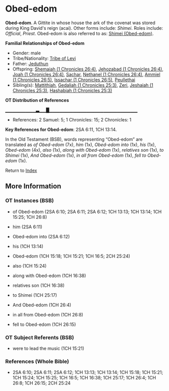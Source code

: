 # Obed-edom
**Obed-edom**. 
A Gittite in whose house the ark of the covenat was stored during King David's reign (acai). 
Other forms include: 
*Shimei*. 
Roles include: 
_Official_, _Priest_. 
Obed-edom is also referred to as: 
[Shimei (Obed-edom)](Shimei.md). 




**Familial Relationships of Obed-edom**


* Gender: male
* Tribe/Nationality: [Tribe of Levi](../../../groups/md/acai/Levi.md)
* Father: [Jeduthun](Jeduthun.md)
* Offspring: [Shemaiah (1 Chronicles 26:4)](Shemaiah.9.md), [Jehozabad (1 Chronicles 26:4)](Jehozabad.2.md), [Joah (1 Chronicles 26:4)](Joah.3.md), [Sachar](Sachar.md), [Nethanel (1 Chronicles 26:4)](Nethanel.5.md), [Ammiel (1 Chronicles 26:5)](Ammiel.3.md), [Issachar (1 Chronicles 26:5)](Issachar.2.md), [Peullethai](Peullethai.md)
* Sibling(s): [Mattithiah](Mattithiah.2.md), [Gedaliah (1 Chronicles 25:3)](Gedaliah.4.md), [Zeri](Zeri.md), [Jeshaiah (1 Chronicles 25:3)](Jeshaiah.3.md), [Hashabiah (1 Chronicles 25:3)](Hashabiah.3.md)


**OT Distribution of References**

▁▁▁▁▁▁▁▁▁▃▁▁█▁▁▁▁▁▁▁▁▁▁▁▁▁▁▁▁▁▁▁▁▁▁▁▁▁▁
* References: 2 Samuel: 5; 1 Chronicles: 15; 2 Chronicles: 1



**Key References for Obed-edom**: 
2SA 6:11, 1CH 13:14. 


In the Old Testament (BSB), words representing “Obed-edom” are translated as 
*of Obed-edom* (7x), *him* (1x), *Obed-edom into* (1x), *his* (1x), *Obed-edom* (4x), *also* (1x), *along with Obed-edom* (1x), *relatives son* (1x), *to Shimei* (1x), *And Obed-edom* (1x), *in all from Obed-edom* (1x), *fell to Obed-edom* (1x). 




Return to [Index](00-Index.md)

## More Information

### OT Instances (BSB)

* of Obed-edom (2SA 6:10; 2SA 6:11; 2SA 6:12; 1CH 13:13; 1CH 13:14; 1CH 15:25; 1CH 26:8)

* him (2SA 6:11)

* Obed-edom into (2SA 6:12)

* his (1CH 13:14)

* Obed-edom (1CH 15:18; 1CH 15:21; 1CH 16:5; 2CH 25:24)

* also (1CH 15:24)

* along with Obed-edom (1CH 16:38)

* relatives son (1CH 16:38)

* to Shimei (1CH 25:17)

* And Obed-edom (1CH 26:4)

* in all from Obed-edom (1CH 26:8)

* fell to Obed-edom (1CH 26:15)



### OT Subject Referents (BSB)

* were to lead the music (1CH 15:21)



### References (Whole Bible)

* 2SA 6:10; 2SA 6:11; 2SA 6:12; 1CH 13:13; 1CH 13:14; 1CH 15:18; 1CH 15:21; 1CH 15:24; 1CH 15:25; 1CH 16:5; 1CH 16:38; 1CH 25:17; 1CH 26:4; 1CH 26:8; 1CH 26:15; 2CH 25:24



